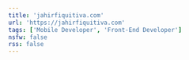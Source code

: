 ```yaml
---
title: 'jahirfiquitiva.com'
url: 'https://jahirfiquitiva.com'
tags: ['Mobile Developer', 'Front-End Developer']
nsfw: false
rss: false
---
```

